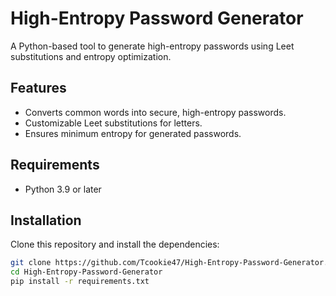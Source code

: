 # High-Entropy Password Generator

A Python-based tool to generate high-entropy passwords using Leet substitutions and entropy optimization.

## Features
- Converts common words into secure, high-entropy passwords.
- Customizable Leet substitutions for letters.
- Ensures minimum entropy for generated passwords.

## Requirements
- Python 3.9 or later

## Installation
Clone this repository and install the dependencies:
```bash
git clone https://github.com/Tcookie47/High-Entropy-Password-Generator.git
cd High-Entropy-Password-Generator
pip install -r requirements.txt
